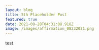```yaml
---
layout: blog
title: 5th Placeholder Post
featured: true
date: 2021-08-28T04:31:08.918Z
image: /images/affirmation_08232021.png
---
```

test